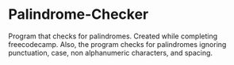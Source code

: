 # Palindrome-Checker
Program that checks for palindromes. Created while completing freecodecamp. Also, the program checks for palindromes ignoring punctuation, case, non alphanumeric characters, and spacing.
